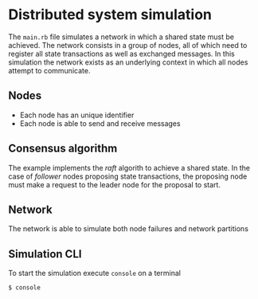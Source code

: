 # Distributed system simulation

The `main.rb` file simulates a network in which a shared state must be
achieved. The network consists in a group of nodes, all of which need to
register all state transactions as well as exchanged messages. In this
simulation the network exists as an underlying context in which all nodes
attempt to communicate.

## Nodes

* Each node has an unique identifier
* Each node is able to send and receive messages

## Consensus algorithm

The example implements the _raft_ algorith to achieve a shared state. In the
case of _follower_ nodes proposing state transactions, the proposing node must
make a request to the leader node for the proposal to start.

## Network

The network is able to simulate both node failures and network partitions

## Simulation CLI

To start the simulation execute `console` on a terminal

```bash
$ console
```
